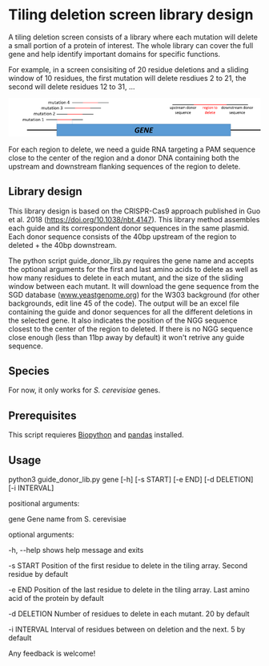 # Tiling deletion screen library design

A tiling deletion screen consists of a library where each mutation will delete a small portion of a protein of interest. The whole library can cover the full gene and help identify important domains for specific functions.

For example, in a screen consisiting of 20 residue deletions and a sliding window of 10 residues, the first mutation will delete resdiues 2 to 21, the second will delete residues 12 to 31, ...

![Tiling deletion drawing](https://github.com/aserracardona/CRISPR-scripts/blob/master/tiling_deletion_screen/tiling_del.png)

For each region to delete, we need a guide RNA targeting a PAM sequence close to the center of the region and a donor DNA containing both the upstream and downstream flanking sequences of the region to delete. 

## Library design
This library design is based on the CRISPR-Cas9 approach published in Guo et al. 2018 (https://doi.org/10.1038/nbt.4147). This library method assembles each guide and its correspondent donor sequences in the same plasmid. Each donor sequence consists of the 40bp upstream of the region to deleted + the 40bp downstream. 

The python script guide_donor_lib.py requires the gene name and accepts the optional arguments for the first and last amino acids to delete as well as how many residues to delete in each mutant, and the size of the sliding window between each mutant. It will download the gene sequence from the SGD database (www.yeastgenome.org) for the W303 background (for other backgrounds, edit line 45 of the code). 
The output will be an excel file containing the guide and donor sequences for all the different deletions in the selected gene. It also indicates the position of the NGG sequence closest to the center of the region to deleted. If there is no NGG sequence close enough (less than 11bp away by default) it won't retrive any guide sequence.

## Species
For now, it only works for *S. cerevisiae* genes. 

## Prerequisites
This script requieres [Biopython](https://biopython.org/) and [pandas](https://pandas.pydata.org/) installed. 

## Usage
python3 guide_donor_lib.py gene [-h] [-s START] [-e END] [-d DELETION] [-i INTERVAL]

positional arguments:

  gene         Gene name from S. cerevisiae

optional arguments:

  -h, --help   shows help message and exits
  
  -s START     Position of the first residue to delete in the tiling array. Second residue by default
  
  -e END       Position of the last residue to delete in the tiling array. Last amino acid of the protein by default
  
  -d DELETION  Number of residues to delete in each mutant. 20 by default
  
  -i INTERVAL  Interval of residues between on deletion and the next. 5 by default
  

Any feedback is welcome!
